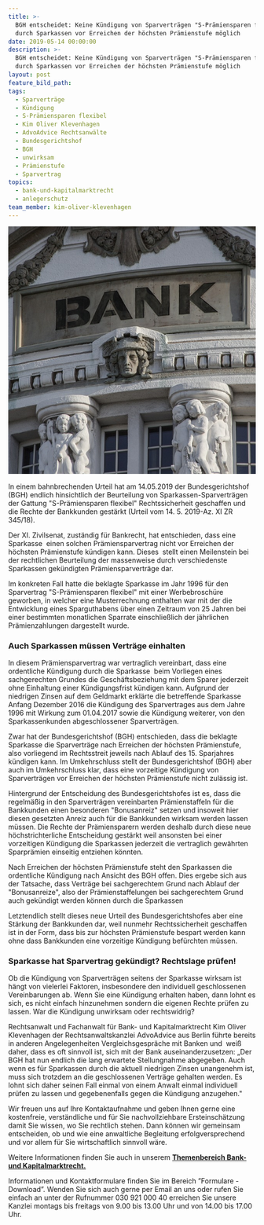 ```yaml
---
title: >-
  BGH entscheidet: Keine Kündigung von Sparverträgen "S-Prämiensparen flexibel"
  durch Sparkassen vor Erreichen der höchsten Prämienstufe möglich
date: 2019-05-14 00:00:00
description: >-
  BGH entscheidet: Keine Kündigung von Sparverträgen "S-Prämiensparen flexibel"
  durch Sparkassen vor Erreichen der höchsten Prämienstufe möglich
layout: post
feature_bild_path:
tags:
  - Sparverträge
  - Kündigung
  - S-Prämiensparen flexibel
  - Kim Oliver Klevenhagen
  - AdvoAdvice Rechtsanwälte
  - Bundesgerichtshof
  - BGH
  - unwirksam
  - Prämienstufe
  - Sparvertrag
topics:
  - bank-und-kapitalmarktrecht
  - anlegerschutz
team_member: kim-oliver-klevenhagen
---
```


![](/uploads/bank-2907728-640-1.jpg)

In einem bahnbrechenden Urteil hat am 14.05.2019 der Bundesgerichtshof (BGH) endlich hinsichtlich der Beurteilung von Sparkassen-Sparvertr&auml;gen der Gattung "S-Pr&auml;miensparen flexibel" Rechtssicherheit geschaffen und die Rechte der Bankkunden gest&auml;rkt (Urteil vom 14. 5. 2019-Az. XI ZR 345/18).

Der XI. Zivilsenat, zust&auml;ndig f&uuml;r Bankrecht, hat entschieden, dass eine Sparkasse&nbsp; einen solchen Pr&auml;miensparvertrag nicht vor Erreichen der h&ouml;chsten Pr&auml;mienstufe k&uuml;ndigen kann. Dieses&nbsp; stellt einen Meilenstein bei der rechtlichen Beurteilung der massenweise durch verschiedenste Sparkassen gek&uuml;ndigten Pr&auml;miensparvertr&auml;ge dar.

Im konkreten Fall hatte die beklagte Sparkasse im Jahr 1996 f&uuml;r den Sparvertrag "S-Pr&auml;miensparen flexibel" mit einer Werbebrosch&uuml;re geworben, in welcher eine Musterrechnung enthalten war mit der die Entwicklung eines Sparguthabens &uuml;ber einen Zeitraum von 25 Jahren bei einer bestimmten monatlichen Sparrate einschlie&szlig;lich der j&auml;hrlichen Pr&auml;mienzahlungen dargestellt wurde.

### Auch Sparkassen m&uuml;ssen Vertr&auml;ge einhalten

In diesem Pr&auml;miensparvertrag war vertraglich vereinbart, dass eine ordentliche K&uuml;ndigung durch die Sparkasse&nbsp; beim Vorliegen eines sachgerechten Grundes die Gesch&auml;ftsbeziehung mit dem Sparer jederzeit ohne Einhaltung einer K&uuml;ndigungsfrist k&uuml;ndigen kann. Aufgrund der niedrigen Zinsen auf dem Geldmarkt erkl&auml;rte die betreffende Sparkasse Anfang Dezember 2016 die K&uuml;ndigung des Sparvertrages aus dem Jahre 1996 mit Wirkung zum 01.04.2017 sowie die K&uuml;ndigung weiterer, von den Sparkassenkunden abgeschlossener Sparvertr&auml;gen.

Zwar hat der Bundesgerichtshof (BGH) entschieden, dass die beklagte Sparkasse die Sparvertr&auml;ge nach Erreichen der h&ouml;chsten Pr&auml;mienstufe, also vorliegend im Rechtsstreit jeweils nach Ablauf des 15. Sparjahres k&uuml;ndigen kann. Im Umkehrschluss stellt der Bundesgerichtshof (BGH) aber auch im Umkehrschluss klar, dass eine vorzeitige K&uuml;ndigung von Sparvertr&auml;gen vor Erreichen der h&ouml;chsten Pr&auml;mienstufe nicht zul&auml;ssig ist.

Hintergrund der Entscheidung des Bundesgerichtshofes ist es, dass die regelm&auml;&szlig;ig in den Sparvertr&auml;gen vereinbarten Pr&auml;mienstaffeln f&uuml;r die Bankkunden einen besonderen "Bonusanreiz" setzen und insoweit hier diesen gesetzten Anreiz auch f&uuml;r die Bankkunden wirksam werden lassen m&uuml;ssen. Die Rechte der Pr&auml;miensparern werden deshalb durch diese neue h&ouml;chstrichterliche Entscheidung gest&auml;rkt weil ansonsten bei einer vorzeitigen K&uuml;ndigung die Sparkassen jederzeit die vertraglich gew&auml;hrten Sparpr&auml;mien einseitig entziehen k&ouml;nnten.

Nach Erreichen der h&ouml;chsten Pr&auml;mienstufe steht den Sparkassen die ordentliche K&uuml;ndigung nach Ansicht des BGH offen. Dies ergebe sich aus der Tatsache, dass Vertr&auml;ge bei sachgerechtem Grund nach Ablauf der "Bonusanreize", also der Pr&auml;mienstaffelungen bei sachgerechtem Grund auch gek&uuml;ndigt werden k&ouml;nnen durch die Sparkassen

Letztendlich stellt dieses neue Urteil des Bundesgerichtshofes aber eine St&auml;rkung der Bankkunden dar, weil nunmehr Rechtssicherheit geschaffen ist in der Form, dass bis zur h&ouml;chsten Pr&auml;mienstufe bespart werden kann ohne dass Bankkunden eine vorzeitige K&uuml;ndigung bef&uuml;rchten m&uuml;ssen.

### Sparkasse hat Sparvertrag gek&uuml;ndigt? Rechtslage pr&uuml;fen\!

Ob die K&uuml;ndigung von Sparvertr&auml;gen seitens der Sparkasse wirksam ist h&auml;ngt von vielerlei Faktoren, insbesondere den individuell geschlossenen Vereinbarungen ab. Wenn Sie eine K&uuml;ndigung erhalten haben, dann lohnt es sich, es nicht einfach hinzunehmen sondern die eigenen Rechte pr&uuml;fen zu lassen. War die K&uuml;ndigung unwirksam oder rechtswidrig?

Rechtsanwalt und Fachanwalt f&uuml;r Bank- und Kapitalmarktrecht Kim Oliver Klevenhagen der Rechtsanwaltskanzlei AdvoAdvice aus Berlin f&uuml;hrte bereits in anderen Angelegenheiten Vergleichsgespr&auml;che mit Banken und&nbsp; wei&szlig; daher, dass es oft sinnvoll ist, sich mit der Bank auseinanderzusetzen: „Der BGH hat nun endlich die lang erwartete Stellungnahme abgegeben. Auch wenn es f&uuml;r Sparkassen durch die aktuell niedrigen Zinsen unangenehm ist, muss sich trotzdem an die geschlossenen Vertr&auml;ge gehalten werden. Es lohnt sich daher seinen Fall einmal von einem Anwalt einmal individuell pr&uuml;fen zu lassen und gegebenenfalls gegen die K&uuml;ndigung anzugehen."

Wir freuen uns auf Ihre Kontaktaufnahme und geben Ihnen gerne eine kostenfreie, verst&auml;ndliche und f&uuml;r Sie nachvollziehbare Ersteinsch&auml;tzung damit Sie wissen, wo Sie rechtlich stehen. Dann k&ouml;nnen wir gemeinsam entscheiden, ob und wie eine anwaltliche Begleitung erfolgversprechend und vor allem f&uuml;r Sie wirtschaftlich sinnvoll w&auml;re.

Weitere Informationen finden Sie auch in unserem [**Themenbereich Bank- und Kapitalmarktrecht.**](https://advoadvice.de/themen/bank-und-kapitalmarktrecht/)

Informationen und Kontaktformulare finden Sie im Bereich ”Formulare - Download”. Wenden Sie sich auch gerne per Email an uns oder rufen Sie einfach an unter der Rufnummer 030 921 000 40 erreichen Sie unsere Kanzlei montags bis freitags von 9.00 bis 13.00 Uhr und von 14.00 bis 17.00 Uhr.&nbsp;